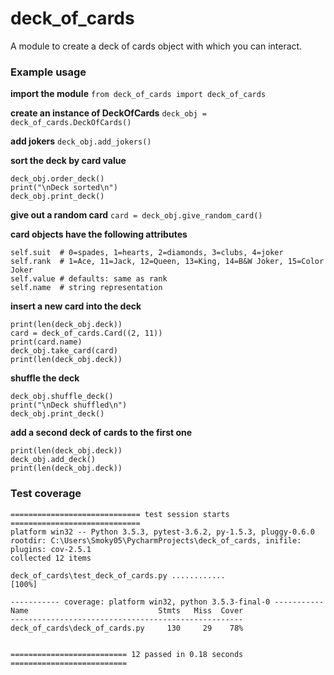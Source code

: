 # deck_of_cards
A module to create a deck of cards object with which you can interact.

### Example usage
**import the module**
`from deck_of_cards import deck_of_cards`

**create an instance of DeckOfCards**
`deck_obj = deck_of_cards.DeckOfCards()`

**add jokers**
`deck_obj.add_jokers()`

**sort the deck by card value**
```
deck_obj.order_deck()
print("\nDeck sorted\n")
deck_obj.print_deck()
```

**give out a random card**
`card = deck_obj.give_random_card()`

**card objects have the following attributes**
```
self.suit  # 0=spades, 1=hearts, 2=diamonds, 3=clubs, 4=joker
self.rank  # 1=Ace, 11=Jack, 12=Queen, 13=King, 14=B&W Joker, 15=Color Joker
self.value # defaults: same as rank
self.name  # string representation
```

**insert a new card into the deck**
```
print(len(deck_obj.deck))
card = deck_of_cards.Card((2, 11))
print(card.name)
deck_obj.take_card(card)
print(len(deck_obj.deck))
```

**shuffle the deck**
```
deck_obj.shuffle_deck()
print("\nDeck shuffled\n")
deck_obj.print_deck()
```

**add a second deck of cards to the first one**
```
print(len(deck_obj.deck))
deck_obj.add_deck()
print(len(deck_obj.deck))
```

### Test coverage
```
============================= test session starts =============================
platform win32 -- Python 3.5.3, pytest-3.6.2, py-1.5.3, pluggy-0.6.0
rootdir: C:\Users\Smoky05\PycharmProjects\deck_of_cards, inifile:
plugins: cov-2.5.1
collected 12 items

deck_of_cards\test_deck_of_cards.py ............                         [100%]

----------- coverage: platform win32, python 3.5.3-final-0 -----------
Name                             Stmts   Miss  Cover
----------------------------------------------------
deck_of_cards\deck_of_cards.py     130     29    78%


========================== 12 passed in 0.18 seconds ==========================
```
